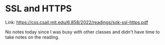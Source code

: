 # SSL and HTTPS

Link: <https://css.csail.mit.edu/6.858/2022/readings/sok-ssl-https.pdf>

No notes today since I was busy with other classes and didn't have time to take notes on the reading.